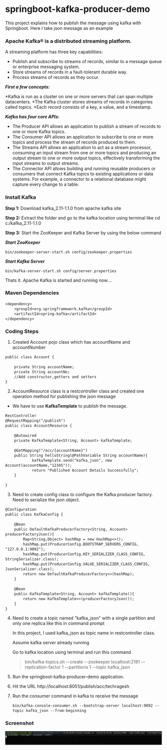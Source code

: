# springboot-kafka-producer-demo
This project explains how to publish the message using kafka with Springboot. Here I take json message as an example

### Apache Kafka® is a distributed streaming platform.
A streaming platform has three key capabilities:
* Publish and subscribe to streams of records, similar to a message queue or enterprise messaging system.
* Store streams of records in a fault-tolerant durable way.
* Process streams of records as they occur.

_**First a few concepts:**_

*Kafka is run as a cluster on one or more servers that can span multiple datacenters.
*The Kafka cluster stores streams of records in categories called topics.
*Each record consists of a key, a value, and a timestamp.

**_Kafka has four core APIs:_**

* The Producer API allows an application to publish a stream of records to one or more Kafka topics.
* The Consumer API allows an application to subscribe to one or more topics and process the stream of records produced to them.
* The Streams API allows an application to act as a stream processor, consuming an input stream from one or more topics and producing an output stream to one or more output topics, effectively transforming the input streams to output streams.
* The Connector API allows building and running reusable producers or consumers that connect Kafka topics to existing applications or data systems. For example, a connector to a relational database might capture every change to a table.

### Install Kafka

**Step 1:** Download kafka_2.11-1.1.0 from apache kafka site

**Step 2:** Extract the folder and go to the kafka location using terminal like cd c:/kafka_2.11-1.1.0

**Step 3:** Start the ZooKeeper and Kafka Server by using the below command

**_Start ZooKeeper_**

```
bin/zookeeper-server-start.sh config/zookeeper.properties

```
**_Start Kafka Server_**
```
bin/kafka-server-start.sh config/server.properties
```
Thats it. Apache Kafka is started and running now....

### Maven Dependencies
```
<dependency>
    <groupId>org.springframework.kafka</groupId>
	<artifactId>spring-kafka</artifactId>
</dependency>
```
### Coding Steps

1. Created Account pojo class which has accountName and accountNumber

```
public class Account {

    private String accountName;
    private String accountNo;
    //Add constructor,getters and setters
}
```

2. AccountResource class is a restcontroller class and created one operation method for publishing the json message 

* We have to use **KafkaTemplate** to publish the message.

```
RestController
@RequestMapping("/publish")
public class AccountResource {

    @Autowired
    private KafkaTemplate<String, Account> kafkaTemplate;

    @GetMapping("/acc/{accountName}")
    public String helloString(@PathVariable String accountName){
            kafkaTemplate.send("kafka_json", new Account(accountName,"12345"));
            return "Published Account Details Successfully";
    }

}

```

3. Need to create config class to configure the Kafka producer factory. Need to serialize the json object.

```
@Configuration
public class KafkaConfig {

    @Bean
    public DefaultKafkaProducerFactory<String, Account> producerFactoryJson(){
        Map<String,Object> hashMap = new HashMap<>();
        hashMap.put(ProducerConfig.BOOTSTRAP_SERVERS_CONFIG, "127.0.0.1:9092");
        hashMap.put(ProducerConfig.KEY_SERIALIZER_CLASS_CONFIG, StringSerializer.class);
        hashMap.put(ProducerConfig.VALUE_SERIALIZER_CLASS_CONFIG, JsonSerializer.class);
        return new DefaultKafkaProducerFactory<>(hashMap);
    }

    @Bean
    public KafkaTemplate<String, Account> kafkaTemplate(){
        return new KafkaTemplate<>(producerFactoryJson());
    }
}

```

4. Need to create a topic named "kafka_json" with a single partition and only one replica like this in command prompt

   In this project, I used kafka_json as topic name in restcontroller class.
   
   Assume kafka server already running
   
   Go to kafka location using terminal and run this command
   
   >bin/kafka-topics.sh --create --zookeeper localhost:2181 --replication-factor 1 --partitions 1 --topic kafka_json
   
5. Run the springboot-kafka-producer-demo application.

6. Hit the URL http://localhost:8051/publish/acc/techragesh

7. Run the consumer command in kafka to receive the message

   ```
   bin/kafka-console-consumer.sh --bootstrap-server localhost:9092 --topic kafka_json --from-beginning

   ``` 
   
### Screenshot

![kafka_consumer.png](kafka_consumer.png)
